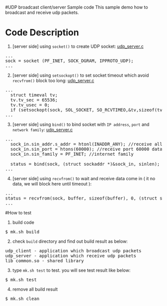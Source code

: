 #UDP broadcast client/server Sample code
This sample demo how to broadcast and receive udp packets.

# Code Description
1. [server side] using `socket()` to create UDP socket: [udp_server.c](https://github.com/ivan0124/Linux-programming/blob/master/user_udp_broadcast_client_server/app_src/server/udp_server.c)
<pre>
...
sock = socket (PF_INET, SOCK_DGRAM, IPPROTO_UDP);
...
</pre>

2. [server side] using `setsockopt()` to set socket timeout which avoid `recvfrom()` block too long: [udp_server.c](https://github.com/ivan0124/Linux-programming/blob/master/user_udp_broadcast_client_server/app_src/server/udp_server.c)
<pre>
...
  struct timeval tv;
  tv.tv_sec = 65536;
  tv.tv_usec = 0;
  if (setsockopt(sock, SOL_SOCKET, SO_RCVTIMEO,&tv,sizeof(tv)) < 0) {
...
</pre>

3. [server side] using `bind()` to bind socket with `IP address`, `port` and `network family`: [udp_server.c](https://github.com/ivan0124/Linux-programming/blob/master/user_udp_broadcast_client_server/app_src/server/udp_server.c)
<pre>
...
  sock_in.sin_addr.s_addr = htonl(INADDR_ANY); //receive all network interface data
  sock_in.sin_port = htons(60000); //receive port 60000 data
  sock_in.sin_family = PF_INET; //internet family

  status = bind(sock, (struct sockaddr *)&sock_in, sinlen);
...
</pre>

4. [server side] using `recvfrom()` to wait and receive data come in ( it no data, we will block here until timeout ):
<pre>
...
status = recvfrom(sock, buffer, sizeof(buffer), 0, (struct sockaddr *)&sock_in, &sinlen);
...
</pre>

#How to test
1. build code
<pre>$ mk.sh build</pre>

2. check `build` directory and find out build result as below: 
<pre>
udp_client - application which broadcast udp packets
udp_server - application which receive udp packets
lib_common.so - shared library
</pre>

3. type `mk.sh test` to test. you will see test result like below:
<pre>$ mk.sh test </pre>

4. remove all build result
<pre>$ mk.sh clean</pre> 


